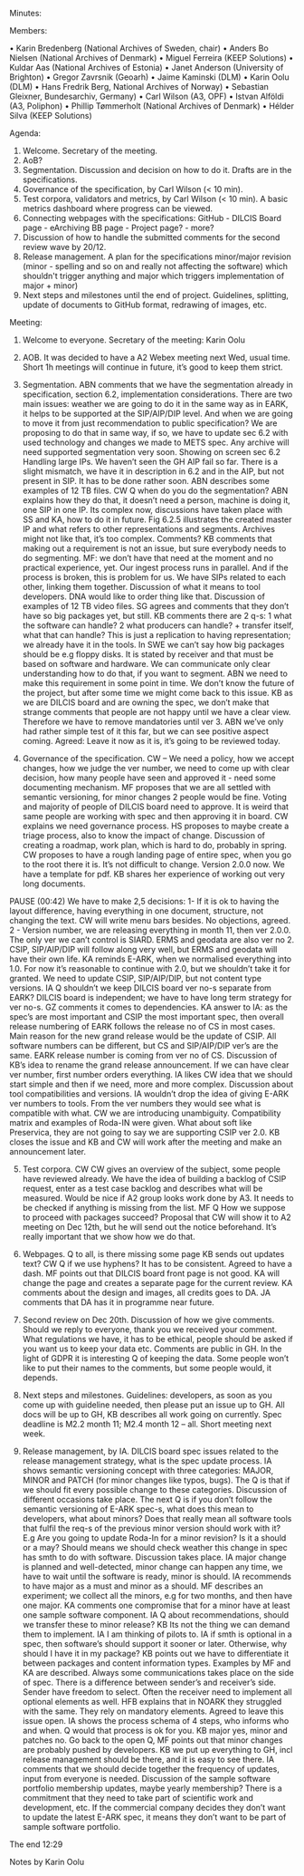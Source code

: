 Minutes: 

Members: 

•	Karin Bredenberg (National Archives of Sweden, chair)
•	Anders Bo Nielsen (National Archives of Denmark)
•	Miguel Ferreira (KEEP Solutions)
•	Kuldar Aas (National Archives of Estonia)
•	Janet Anderson (University of Brighton)
•	Gregor Zavrsnik (Geoarh)
•	Jaime Kaminski (DLM)
•	Karin Oolu (DLM)
•	Hans Fredrik Berg, National Archives of Norway)
•	Sebastian Gleixner, Bundesarchiv, Germany)
•	Carl Wilson (A3, OPF) 
•	Istvan Alföldi (A3, Poliphon)
•	Phillip Tømmerholt (National Archives of Denmark)
•	Hélder Silva (KEEP Solutions)

Agenda:

1.	Welcome. Secretary of the meeting.
2.	AoB?
3.	Segmentation. Discussion and decision on how to do it. Drafts are in the specifications.
4.	Governance of the specification, by Carl Wilson (< 10 min). 
5.	Test corpora, validators and metrics, by Carl Wilson (< 10 min). A basic metrics dashboard where progress can be viewed.
6.	Connecting webpages with the specifications: GitHub - DILCIS Board page - eArchiving BB page - Project page? - more?
7.	Discussion of how to handle the submitted comments for the second review wave by 20/12. 
8.	Release management. A plan for the specifications minor/major revision (minor - spelling and so on and really not affecting the software) which shouldn't trigger anything and major which triggers implementation of major + minor)
9.	Next steps and milestones until the end of project. Guidelines, splitting, update of documents to GitHub format, redrawing of images, etc. 

Meeting: 
 
1.	Welcome to everyone. Secretary of the meeting: Karin Oolu 

2.	AOB. It was decided to have a A2 Webex meeting next Wed, usual time. Short 1h meetings will continue in future, it’s good to keep them strict. 

3.	Segmentation. 
ABN comments that we have the segmentation already in specification, section 6.2, implementation considerations. There are two main issues: weather we are going to do it in the same way as in EARK, it helps to be supported at the SIP/AIP/DIP level. And when we are going to move it from just recommendation to public specification?
We are proposing to do that in same way, if so, we have to update sec 6.2 with used technology and changes we made to METS spec. Any archive will need supported segmentation very soon. 
Showing on screen sec 6.2 Handling large IPs. We haven’t seen the GH AIP fail so far. There is a slight mismatch, we have it in description in 6.2 and in the AIP, but not present in SIP. It has to be done rather soon. ABN describes some examples of 12 TB files. 
CW Q when do you do the segmentation? ABN explains how they do that, it doesn’t need a person, machine is doing it, one SIP in one IP. 
Its complex now, discussions have taken place with SS and KA, how to do it in future. Fig 6.2.5 illustrates the created master IP and what refers to other representations and segments. Archives might not like that, it’s too complex. Comments? 
KB comments that making out a requirement is not an issue, but sure everybody needs to do segmenting. 
MF: we don’t have that need at the moment and no practical experience, yet. Our ingest process runs in parallel. And if the process is broken, this is problem for us. We have SIPs related to each other, linking them together. Discussion of what it means to tool developers. DNA would like to order thing like that. 
Discussion of examples of 12 TB video files. SG agrees and comments that they don’t have so big packages yet, but still.
KB comments there are 2 q-s: 1 what the software can handle? 2 what producers can handle? + transfer itself, what that can handle?  This is just a replication to having representation; we already have it in the tools. In SWE we can’t say how big packages should be e.g floppy disks. It is stated by receiver and that must be based on software and hardware. We can communicate only clear understanding how to do that, if you want to segment.
ABN we need to make this requirement in some point in time. We don’t know the future of the project, but after some time we might come back to this issue. KB as we are DILCIS board and are owning the spec, we don’t make that strange comments that people are not happy until we have a clear view. Therefore we have to remove mandatories until ver 3. ABN we’ve only had rather simple test of it this far, but we can see positive aspect coming.
Agreed: Leave it now as it is, it’s going to be reviewed today. 

4.	Governance of the specification. CW – We need a policy, how we accept changes, how we judge the ver number, we need to come up with clear decision, how many people have seen and approved it - need some documenting mechanism. 
MF proposes that we are all settled with semantic versioning, for minor changes 2 people would be fine. Voting and majority of people of DILCIS board need to approve. It is weird that same people are working with spec and then approving it in board. 
CW explains we need governance process. HS proposes to maybe create a triage process, also to know the impact of change. Discussion of creating a roadmap, work plan, which is hard to do, probably in spring. 
CW proposes to have a rough landing page of entire spec, when you go to the root there it is.  It’s not difficult to change. Version 2.0.0 now. We have a template for pdf. KB shares her experience of working out very long documents.

PAUSE (00:42)
We have to make 2,5 decisions: 
1- If it is ok to having the layout difference, having everything in one document, structure, not changing the text. CW will write menu bars besides. No objections, agreed.
2 - Version number, we are releasing everything in month 11, then ver 2.0.0. The only ver we can’t control is SIARD. ERMS and geodata are also ver no 2.
CSIP, SIP/AIP/DIP will follow along very well, but ERMS and geodata will have their own life. 
KA reminds E-ARK, when we normalised everything into 1.0.  For now it’s reasonable to continue with 2.0, but we shouldn’t take it for granted. We need to update CSIP, SIP/AIP/DIP, but not content type versions. 
IA Q shouldn’t we keep DILCIS board ver no-s separate from EARK? DILCIS board is independent; we have to have long term strategy for ver no-s. GZ comments it comes to dependencies. KA answer  to IA: as the spec’s are most important and CSIP the most important spec, then overall release numbering of EARK follows the release no of CS in most cases. Main reason for the new grand release would be the update of CSIP. All software numbers can be different, but CS and SIP/AIP/DIP ver’s are the same. EARK release number is coming from ver no of CS. Discussion of KB’s idea to rename the grand release announcement. If we can have clear ver number, first number orders everything. IA likes CW idea that we should start simple and then if we need, more and more complex. Discussion about tool compatibilities and versions. IA wouldn’t drop the idea of giving E-ARK ver numbers to tools. From the ver numbers they would see what is compatible with what. CW we are introducing unambiguity. Compatibility matrix and examples of Roda-IN were given.  What about soft like Preservica, they are not going to say we are supporting CSIP ver 2.0. 
KB closes the issue and KB and CW will work after the meeting and make an announcement later. 

5.	Test corpora. CW
CW gives an overview of the subject, some people have reviewed already. We have the idea of building a backlog of CSIP request, enter as a test case backlog and describes what will be measured. Would be nice if A2 group looks work done by A3. It needs to be checked if anything is missing from the list. MF Q How we suppose to proceed with packages succeed? Proposal that CW will show it to A2 meeting on Dec 12th, but he will send out the notice beforehand. It’s really important that we show how we do that. 

6.	Webpages. 
Q to all, is there missing some page KB sends out updates text? CW Q if we use hyphens? It has to be consistent. Agreed to have a dash. MF points out that DILCIS board front page is not good. KA will change the page and creates a separate page for the current review. KA comments about the design and images, all credits goes to DA. JA comments that DA has it in programme near future.

7.	Second review on Dec 20th. 
Discussion of how we give comments. Should we reply to everyone, thank you we received your comment. What regulations we have, it has to be ethical, people should be asked if you want us to keep your data etc. Comments are public in GH. In the light of GDPR it is interesting Q of keeping the data. Some people won’t like to put their names to the comments, but some people would, it depends.  

8.	Next steps and milestones.
Guidelines: developers, as soon as you come up with guideline needed, then please put an issue up to GH. All docs will be up to GH, KB describes all work going on currently. Spec deadline is M2.2 month 11; M2.4 month 12 – all. Short meeting next week. 

9.	Release management, by IA.
DILCIS board spec issues related to the release management strategy, what is the spec update process. IA shows semantic versioning concept with three categories: MAJOR, MINOR and PATCH (for minor changes like typos, bugs). The Q is that if we should fit every possible change to these categories. Discussion of different occasions take place. The next Q is if you don’t follow the semantic versioning of E-ARK spec-s, what does this mean to developers, what about minors? Does that really mean all software tools that fulfil the req-s of the previous minor version should work with it?  E.g Are you going to update Roda-In for a minor revision?  Is it a should or a may? Should means we should check weather this change in spec has smth to do with software. Discussion takes place. 
IA major change is planned and well-detected, minor change can happen any time, we have to wait until the software is ready, minor is should. IA recommends to have major as a must and minor as a should. MF describes an experiment; we collect all the minors, e.g for two months, and then have one major. KA comments one compromise that for a minor have at least one sample software component.  IA Q about recommendations, should we transfer these to minor release? KB Its not the thing we can demand them to implement. IA I am thinking of pilots to. IA if smth is optional in a spec, then software’s should support it sooner or later. Otherwise, why should I have it in my package?
KB points out we have to differentiate it between packages and content information types. Examples by MF and KA are described. Always some communications takes place on the side of spec. There is a difference between sender’s and receiver’s side. Sender have freedom to select. Often the receiver need to implement all optional elements as well. HFB explains that in NOARK they struggled with the same. They rely on mandatory elements. 
Agreed to leave this issue open. 
IA shows the process schema of 4 steps, who informs who and when. Q would that process is ok for you. KB major yes, minor and patches no. 
Go back to the open Q, MF points out that minor changes are probably pushed by developers. 
KB we put up everything to GH, incl release management should be there, and it is easy to see there. IA comments that we should decide together the frequency of updates, input from everyone is needed. Discussion of the sample software portfolio membership updates, maybe yearly membership? There is a commitment that they need to take part of scientific work and development, etc. If the commercial company decides they don’t want to update the latest E-ARK spec, it means they don’t want to be part of sample software portfolio. 

The end 12:29

Notes by Karin Oolu
